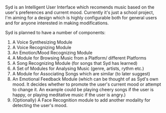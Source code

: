 Syd is an Intelligent User Interface which recomends music based on the user's preferences and current mood. 
Currently it's just a school project, I'm aiming for a design which is highly configurable both for general users and for anyone interested in making modifications.

Syd is planned to have a number of components:

1. A Voice Synthesizing Module
2. A Voice Recognizing Module
3. An Emotion/Mood Recognizing Module
4. A Module for Browsing Music from a Platform/ different Platforms
5. A Song Recognizing Module (for songs that Syd has learned)
6. A Set of Modules for Analysing Music (genre, artists, rythm etc.)
7. A Module for Associating Songs which are similar (to later suggest)
8. An Emotional Feedback Module (which can be thought of as Syd's own mood. It decides whether to promote the user's current mood or attempt to change it. An example could be playing cheery songs if the user is happy, or playing meditative music if the user is angry.)
9. (Optionally) A Face Recognition module to add another modality for detecting the user's mood.
